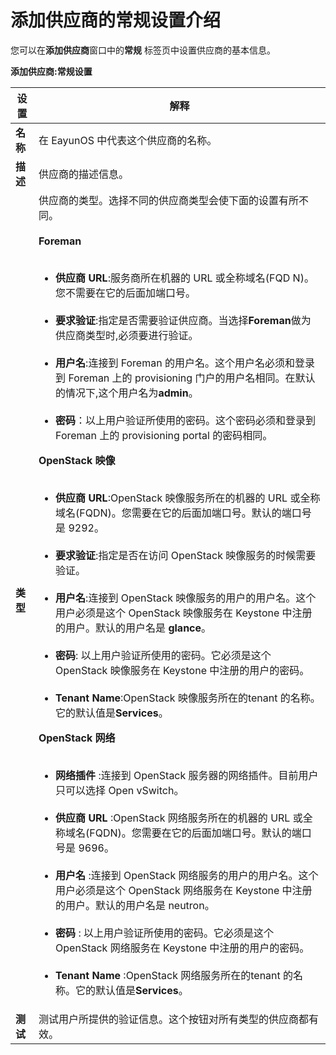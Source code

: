 # 添加供应商的常规设置介绍

您可以在**添加供应商**窗口中的**常规** 标签页中设置供应商的基本信息。

**添加供应商:常规设置**

|设置|解释|
|----|----|
|**名称**|在 EayunOS 中代表这个供应商的名称。|
|**描述**|供应商的描述信息。|
|**类型**|供应商的类型。选择不同的供应商类型会使下面的设置有所不同。<br/><br/>**Foreman**<br/><br/><ul><li> **供应商 URL**:服务商所在机器的 URL 或全称域名(FQD N)。您不需要在它的后面加端口号。</li><br/><li> **要求验证**:指定是否需要验证供应商。当选择**Foreman**做为供应商类型时,必须要进行验证。</li><br/><li> **用户名**:连接到 Foreman 的用户名。这个用户名必须和登录到 Foreman 上的 provisioning 门户的用户名相同。在默认的情况下,这个用户名为**admin**。</li><br/><li> **密码**：以上用户验证所使用的密码。这个密码必须和登录到 Foreman 上的 provisioning portal 的密码相同。 </li></ul>**OpenStack 映像**<br/><br/><ul><li> **供应商 URL**:OpenStack 映像服务所在的机器的 URL 或全称域名(FQDN)。您需要在它的后面加端口号。默认的端口号是 9292。</li><br/><li> **要求验证**:指定是否在访问 OpenStack 映像服务的时候需要验证。</li><br/><li> **用户名**:连接到 OpenStack 映像服务的用户的用户名。这个用户必须是这个 OpenStack 映像服务在 Keystone 中注册的用户。默认的用户名是 **glance**。</li><br/><li> **密码**: 以上用户验证所使用的密码。它必须是这个OpenStack 映像服务在 Keystone 中注册的用户的密码。</li><br/><li> **Tenant Name**:OpenStack 映像服务所在的tenant 的名称。它的默认值是**Services**。</li></ul>**OpenStack 网络**<br/><br/><ul><li> **网络插件** :连接到 OpenStack 服务器的网络插件。目前用户只可以选择 Open vSwitch。</li><br/><li> **供应商 URL** :OpenStack 网络服务所在的机器的 URL 或全称域名(FQDN)。您需要在它的后面加端口号。默认的端口号是 9696。</li><br/><li> **用户名** :连接到 OpenStack 网络服务的用户的用户名。这个用户必须是这个 OpenStack 网络服务在 Keystone 中注册的用户。默认的用户名是 neutron。</li><br/><li> **密码** : 以上用户验证所使用的密码。它必须是这个OpenStack 网络服务在 Keystone 中注册的用户的密码。</li><br/><li> **Tenant Name** :OpenStack 网络服务所在的tenant 的名称。它的默认值是**Services**。</li></ul>|
|**测试**|测试用户所提供的验证信息。这个按钮对所有类型的供应商都有效。|
